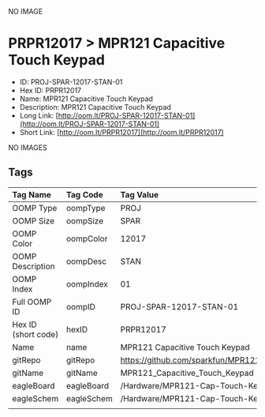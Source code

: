 


  
NO IMAGE  
# PRPR12017 > MPR121 Capacitive Touch Keypad

- ID: PROJ-SPAR-12017-STAN-01
- Hex ID: PRPR12017
- Name: MPR121 Capacitive Touch Keypad
- Description: MPR121 Capacitive Touch Keypad
- Long Link: [http://oom.lt/PROJ-SPAR-12017-STAN-01](http://oom.lt/PROJ-SPAR-12017-STAN-01)
- Short Link: [http://oom.lt/PRPR12017](http://oom.lt/PRPR12017)
  
NO IMAGES  
## Tags
  

|Tag Name|Tag Code|Tag Value|
| :--- | :--- | :--- |
|OOMP Type|oompType|PROJ|
|OOMP Size|oompSize|SPAR|
|OOMP Color|oompColor|12017|
|OOMP Description|oompDesc|STAN|
|OOMP Index|oompIndex|01|
|Full OOMP ID|oompID|PROJ-SPAR-12017-STAN-01|
|Hex ID (short code)|hexID|PRPR12017|
|Name|name|MPR121 Capacitive Touch Keypad|
|gitRepo|gitRepo|https://github.com/sparkfun/MPR121_Capacitive_Touch_Keypad|
|gitName|gitName|MPR121_Capacitive_Touch_Keypad|
|eagleBoard|eagleBoard|/Hardware/MPR121-Cap-Touch-Keypad.brd|
|eagleSchem|eagleSchem|/Hardware/MPR121-Cap-Touch-Keypad.sch|
||||
